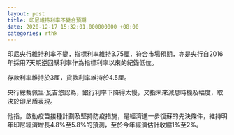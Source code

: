 ```yaml
---
layout: post
title: 印尼維持利率不變合預期
date: 2020-12-17 15:32:01.000000000 +08:00
categories: rthk
---
```


印尼央行維持利率不變，指標利率維持3.75厘，符合市場預期，亦是央行自2016年採用7天期逆回購利率作為指標利率以來的紀錄低位。

存款利率維持於3厘，貸款利率維持於4.5厘。

央行總裁佩里‧瓦吉悠認為，銀行利率下降得太慢，又指未來減息時機及幅度，取決於印尼盾表現。

他指，啟動疫苗接種計劃及堅持防疫措施，是經濟進一步復蘇的先決條件，維持明年印尼經濟增長4.8%至5.8%的預測，至於今年經濟估計收縮1%至2%。
